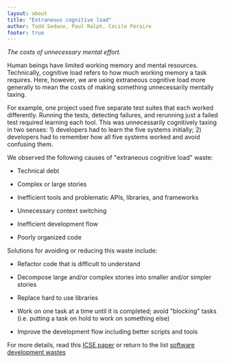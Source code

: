 ```yaml
---
layout: about
title: "Extraneous cognitive load"
author: Todd Sedano, Paul Ralph, Cécile Péraire
footer: true 
---
```

 
*The costs of unnecessary mental effort.*

Human beings have limited working memory and mental resources. Technically, cognitive load refers to how much working memory a task requires. Here, however, we are using extraneous cognitive load more generally to mean the costs of making something unnecessarily mentally taxing.

For example, one project used five separate test suites that each worked differently. Running the tests, detecting failures, and rerunning just a failed test required learning each tool. This was unnecessarily cognitively taxing in two senses: 1) developers had to learn the five systems initially; 2) developers had to remember how all five systems worked and avoid confusing them.

We observed the following causes of "extraneous cognitive load" waste:

* Technical debt

* Complex or large stories

* Inefficient tools and problematic APIs, libraries, and frameworks

* Unnecessary context switching

* Inefficient development flow

* Poorly organized code

Solutions for avoiding or reducing this waste include:

* Refactor code that is difficult to understand

* Decompose large and/or complex stories into smaller and/or simpler stories

* Replace hard to use libraries

* Work on one task at a time until it is completed; avoid "blocking" tasks (i.e. putting a task on hold to work on something else)

* Improve the development flow including better scripts and tools

For more details, read this [ICSE paper](https://www.researchgate.net/publication/313360479_Software_Development_Waste) or return to the list [software development wastes](index)
